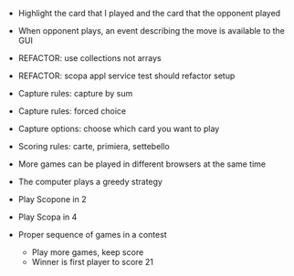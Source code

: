 
- Highlight the card that I played and the card that the opponent played
- When opponent plays, an event describing the move is available to the GUI

- REFACTOR: use collections not arrays
- REFACTOR: scopa appl service test should refactor setup
  

- Capture rules: capture by sum
- Capture rules: forced choice
- Capture options: choose which card you want to play

- Scoring rules: carte, primiera, settebello

- More games can be played in different browsers at the same time

- The computer plays a greedy strategy

- Play Scopone in 2

- Play Scopa in 4
  
- Proper sequence of games in a contest
  - Play more games, keep score
  - Winner is first player to score 21
